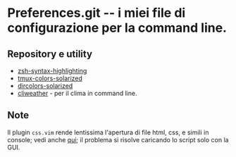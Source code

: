 # Preferences.git -- i miei file di configurazione per la command line.

## Repository e utility

- [zsh-syntax-highlighting](git://github.com/zsh-users/zsh-syntax-highlighting.git)
- [tmux-colors-solarized](https://github.com/seebi/tmux-colors-solarized.git)
- [dircolors-solarized](https://github.com/seebi/dircolors-solarized.git)
- [cliweather](https://github.com/AaronFoltz/cliweather.git) - per il clima in
  command line.

## Note

Il plugin `css.vim` rende lentissima l'apertura di file html, css, e simili in
console; vedi anche [qui](http://markhansen.co.nz/vim-slow-html/); il problema
si risolve caricando lo script solo con la GUI.
